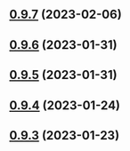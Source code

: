 ## [0.9.7](https://github.com/bcgov/nr-spar-oracle-api/compare/v0.9.6...v0.9.7) (2023-02-06)



## [0.9.6](https://github.com/bcgov/nr-spar-oracle-api/compare/v0.9.5...v0.9.6) (2023-01-31)



## [0.9.5](https://github.com/bcgov/nr-spar-oracle-api/compare/v0.9.4...v0.9.5) (2023-01-31)



## [0.9.4](https://github.com/bcgov/nr-spar-oracle-api/compare/v0.9.3...v0.9.4) (2023-01-24)



## [0.9.3](https://github.com/bcgov/nr-spar-oracle-api/compare/v0.9.2...v0.9.3) (2023-01-23)



